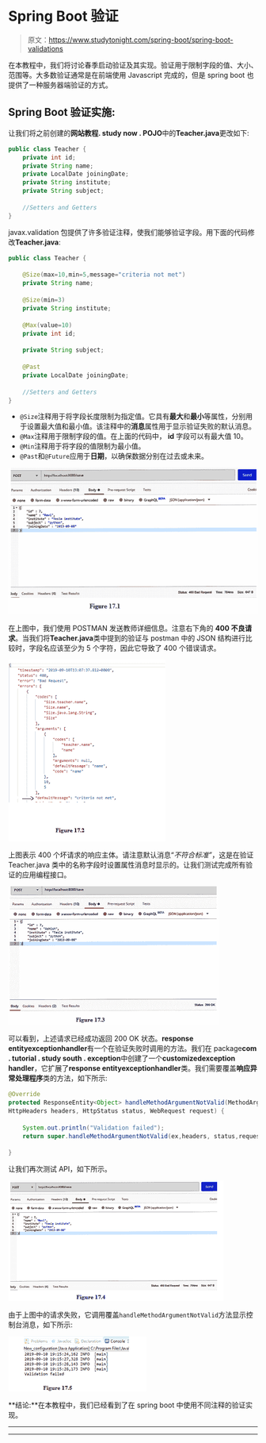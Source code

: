# Spring Boot 验证

> 原文：<https://www.studytonight.com/spring-boot/spring-boot-validations>

在本教程中，我们将讨论春季启动验证及其实现。验证用于限制字段的值、大小、范围等。大多数验证通常是在前端使用 Javascript 完成的，但是 spring boot 也提供了一种服务器端验证的方式。

## Spring Boot 验证实施:

让我们将之前创建的**网站教程. study now . POJO**中的**Teacher.java**更改如下:

```java
public class Teacher {
    private int id;
    private String name;
    private LocalDate joiningDate;
    private String institute;
    private String subject;

    //Setters and Getters
} 
```

javax.validation 包提供了许多验证注释，使我们能够验证字段。用下面的代码修改**Teacher.java**:

```java
public class Teacher {

    @Size(max=10,min=5,message="criteria not met")
    private String name;

    @Size(min=3)
    private String institute;

    @Max(value=10)
    private int id;

    private String subject;

    @Past
    private LocalDate joiningDate;

    //Setters and Getters
}
```

*   `@Size`注释用于将字段长度限制为指定值。它具有**最大**和**最小**等属性，分别用于设置最大值和最小值。该注释中的**消息**属性用于显示验证失败的默认消息。
*   `@Max`注释用于限制字段的值。在上面的代码中， **id** 字段可以有最大值 10。
*   `@Min`注释用于将字段的值限制为最小值。
*   `@Past`和`@Future`应用于**日期**，以确保数据分别在过去或未来。

![](img/9ef01025f57ea88057a10c8b99e784f3.png)

在上图中，我们使用 POSTMAN 发送教师详细信息。注意右下角的 **400 不良请求**。当我们将**Teacher.java**类中提到的验证与 postman 中的 JSON 结构进行比较时，字段名应该至少为 5 个字符，因此它导致了 400 个错误请求。

![](img/f865258bac02eeb4dfc708a56167a22a.png)

上图表示 400 个坏请求的响应主体。请注意默认消息“*不符合标准”*，这是在验证 Teacher.java 类中的名称字段时设置属性消息时显示的。让我们测试完成所有验证的应用编程接口。

![](img/ab25bec9cf73fd235116dd4a9b613d49.png)

可以看到，上述请求已经成功返回 200 OK 状态。**response entityexceptionhandler**有一个在验证失败时调用的方法。我们在 package**com . tutorial . study south . exception**中创建了一个**customizedexception handler**，它扩展了**response entityexceptionhandler**类。我们需要覆盖**响应异常处理程序**类的方法，如下所示:

```java
@Override
protected ResponseEntity<Object> handleMethodArgumentNotValid(MethodArgumentNotValidException ex,
HttpHeaders headers, HttpStatus status, WebRequest request) {

    System.out.println("Validation failed");
    return super.handleMethodArgumentNotValid(ex,headers, status,request);

}
```

让我们再次测试 API，如下所示。

![](img/05d49807f34ff7d8a6ed1f71c1c13b60.png)

由于上图中的请求失败，它调用覆盖`handleMethodArgumentNotValid`方法显示控制台消息，如下所示:

![](img/23c523403b68ef82bdbcbec4b4064c09.png)

**结论:**在本教程中，我们已经看到了在 spring boot 中使用不同注释的验证实现。

* * *

* * *